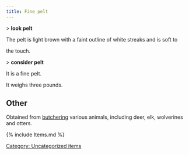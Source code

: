 ```yaml
---
title: Fine pelt
---
```


\> **look pelt**

The pelt is light brown with a faint outline of white streaks and is
soft to

the touch.

\> **consider pelt**

It is a fine pelt.

It weighs three pounds.

## Other

Obtained from [butchering](butcher "wikilink") various animals,
including deer, elk, wolverines and otters.

{% include Items.md %}

[Category: Uncategorized
items](Category:_Uncategorized_items "wikilink")